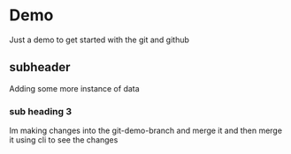 # Demo
Just a demo to get started with the git and github

## subheader

Adding some more instance of data

### sub heading 3
Im making changes into the git-demo-branch and merge it and then merge it using cli to see the changes
